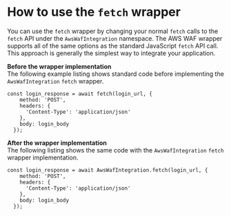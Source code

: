 # How to use the `fetch` wrapper<a name="waf-javascript-sdk-fetch-wrapper"></a>

You can use the `fetch` wrapper by changing your normal `fetch` calls to the `fetch` API under the `AwsWafIntegration` namespace\. The AWS WAF wrapper supports all of the same options as the standard JavaScript `fetch` API call\. This approach is generally the simplest way to integrate your application\. 

**Before the wrapper implementation**  
The following example listing shows standard code before implementing the `AwsWafIntegration` `fetch` wrapper\.

```
const login_response = await fetch(login_url, {
    method: 'POST',
    headers: {
      'Content-Type': 'application/json'
    },
    body: login_body
  });
```

**After the wrapper implementation**  
The following listing shows the same code with the `AwsWafIntegration` `fetch` wrapper implementation\.

```
const login_response = await AwsWafIntegration.fetch(login_url, {
    method: 'POST',
    headers: {
      'Content-Type': 'application/json'
    },
    body: login_body
  });
```